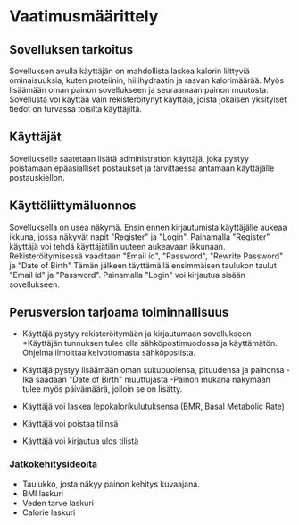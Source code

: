 # Vaatimusmäärittely 

## Sovelluksen tarkoitus


Sovelluksen avulla käyttäjän on mahdollista laskea kalorin liittyviä ominaisuuksia, kuten proteiinin, hiilihydraatin ja rasvan kalorimäärää. Myös lisäämään oman painon sovellukseen ja seuraamaan painon muutosta. 
Sovellusta voi käyttää vain rekisteröitynyt käyttäjä, joista jokaisen yksityiset tiedot on turvassa toisilta käyttäjiltä. 

## Käyttäjät 

Sovellukselle saatetaan lisätä administration käyttäjä, joka pystyy poistamaan epäasialliset postaukset ja tarvittaessa antamaan käyttäjälle postauskiellon.

## Käyttöliittymäluonnos 

Sovelluksella on usea näkymä. 
Ensin ennen kirjautumista käyttäjälle aukeaa ikkuna, jossa näkyvät napit "Register" ja "Login". Painamalla "Register" käyttäjä voi tehdä käyttäjätilin uuteen aukeavaan ikkunaan.
Rekisteröitymisessä vaaditaan "Email id", "Password", "Rewrite Password" ja "Date of Birth" 
Tämän jälkeen täyttämällä ensimmäisen taulukon taulut "Email id" ja "Password". Painamalla "Login" voi kirjautua sisään sovellukseen.

## Perusversion tarjoama toiminnallisuus 

* Käyttäjä pystyy rekisteröitymään ja kirjautumaan sovellukseen
 *Käyttäjän tunnuksen tulee olla sähköpostimuodossa ja käyttämätön. Ohjelma ilmoittaa kelvottomasta sähköpostista.

* Käyttäjä pystyy lisäämään oman sukupuolensa, pituudensa ja painonsa
 -Ikä saadaan "Date of Birth" muuttujasta
 -Painon mukana näkymään tulee myös päivämäärä, jolloin se on lisätty.
* Käyttäjä voi laskea lepokalorikulutuksensa (BMR, Basal Metabolic Rate)
* Käyttäjä voi poistaa tilinsä
* Käyttäjä voi kirjautua ulos tilistä

### Jatkokehitysideoita

* Taulukko, josta näkyy painon kehitys kuvaajana. 
* BMI laskuri
* Veden tarve laskuri
* Calorie laskuri



